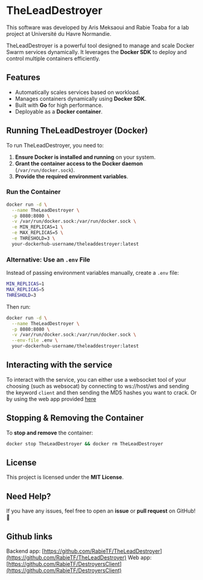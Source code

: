 # TheLeadDestroyer
This software was developed by Aris Meksaoui and Rabie Toaba for a lab project at Université du Havre Normandie.

TheLeadDestroyer is a powerful tool designed to manage and scale Docker Swarm services dynamically. It leverages the **Docker SDK** to deploy and control multiple containers efficiently.

## Features
- Automatically scales services based on workload.
- Manages containers dynamically using **Docker SDK**.
- Built with **Go** for high performance.
- Deployable as a **Docker container**.

## Running TheLeadDestroyer (Docker)
To run TheLeadDestroyer, you need to:
1. **Ensure Docker is installed and running** on your system.
2. **Grant the container access to the Docker daemon** (`/var/run/docker.sock`).
3. **Provide the required environment variables**.

### Run the Container
```sh
docker run -d \
  --name TheLeadDestroyer \
  -p 8080:8080 \
  -v /var/run/docker.sock:/var/run/docker.sock \
  -e MIN_REPLICAS=1 \
  -e MAX_REPLICAS=5 \
  -e THRESHOLD=3 \
  your-dockerhub-username/theleaddestroyer:latest
```

### Alternative: Use an `.env` File
Instead of passing environment variables manually, create a `.env` file:
```sh
MIN_REPLICAS=1
MAX_REPLICAS=5
THRESHOLD=3
```

Then run:
```sh
docker run -d \
  --name TheLeadDestroyer \
  -p 8080:8080 \
  -v /var/run/docker.sock:/var/run/docker.sock \
  --env-file .env \
  your-dockerhub-username/theleaddestroyer:latest
```

## Interacting with the service

To interact with the service, you can either use a websocket tool of your choosing (such as websocat) by connecting to ws://host/ws and sending the keyword `client` and then sending the MD5 hashes you want to crack.
Or by using the web app provided [here](https://github.com/RabieTF/DestroyersClient)

## Stopping & Removing the Container
To **stop and remove** the container:
```sh
docker stop TheLeadDestroyer && docker rm TheLeadDestroyer
```

## License
This project is licensed under the **MIT License**.

## Need Help?
If you have any issues, feel free to open an **issue** or **pull request** on GitHub! 🚀

## Github links

Backend app: [https://github.com/RabieTF/TheLeadDestroyer](https://github.com/RabieTF/TheLeadDestroyer)
Web app: [https://github.com/RabieTF/DestroyersClient](https://github.com/RabieTF/DestroyersClient)

